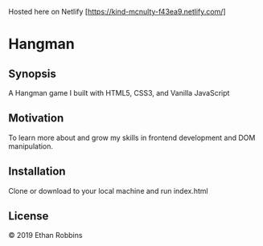 
Hosted here on Netlify
[https://kind-mcnulty-f43ea9.netlify.com/]


# Hangman
## Synopsis

A Hangman game I  built with HTML5, CSS3, and Vanilla JavaScript

## Motivation

To learn more about and grow my skills in frontend development and DOM manipulation. 

## Installation

Clone or download to your local machine and run index.html


## License

&copy; 2019 Ethan Robbins
